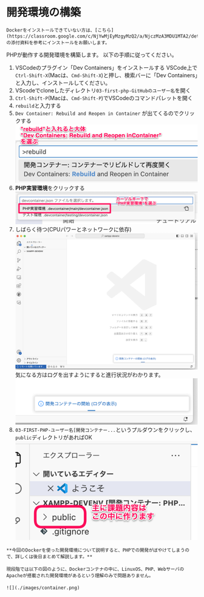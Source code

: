 # 開発環境の構築

```warning
Dockerをインストールできていない方は、[こちら](https://classroom.google.com/c/NjYwMjEyMzgyMzQ2/a/NjczMzA3MDU1MTA2/details)の添付資料を参考にインストールをお願いします。
```

PHPが動作する開発環境を構築します。
以下の手順に従ってください。

1. VSCodeのプラグイン「Dev Containers」をインストールする
   VSCode上で`Ctrl-Shift-X`(Macは、`Cmd-Shift-X`)と押し、検索バーに「Dev Containers」と入力し、インストールしてください。
2. VScodeでcloneしたディレクトリ`03-first-php-GitHubのユーザー名`を開く
3. `Ctrl-Shift-P`(Macは、`Cmd-Shift-P`)でVSCodeのコマンドパレットを開く
4. `rebuild`と入力する
5. `Dev Container: Rebuild and Reopen in Container` が出てくるのでクリックする<br>
   ![](./images/type-rebuild.png)
6. **PHP実習環境**をクリックする<br>
   ![](./images/select-phpdev.png)
7. しばらく待つ(CPUパワーとネットワークに依存)<br>
   ![](./images/reconfiguring-window.png)<br>
    気になる方はログを出すようにすると進行状況がわかります。<br>
    ![](./images/reconfigure-view-log.png)
8. `03-FIRST-PHP-ユーザー名[開発コンテナー...`というプルダウンをクリックし、`public`ディレクトリがあればOK<br>
   ![](./images/done.png)

```note
**今回のDockerを使った開発環境について説明すると、PHPでの開発がぼやけてしまうので、詳しくは後日まとめて解説します。**

現段階では以下の図のように、Dockerコンテナの中に、LinuxOS、PHP、WebサーバのApacheが搭載された開発環境があるという理解のみで問題ありません。

![](./images/container.png)
```
